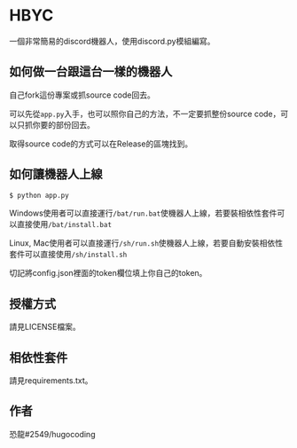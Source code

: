 # HBYC
一個非常簡易的discord機器人，使用discord.py模組編寫。

## 如何做一台跟這台一樣的機器人
自己fork這份專案或抓source code回去。
</br>

可以先從`app.py`入手，也可以照你自己的方法，不一定要抓整份source code，可以只抓你要的部份回去。
</br>

取得source code的方式可以在Release的區塊找到。

## 如何讓機器人上線
```bash
$ python app.py
```
Windows使用者可以直接運行`/bat/run.bat`使機器人上線，若要裝相依性套件可以直接使用`/bat/install.bat`
</br>

Linux, Mac使用者可以直接運行`/sh/run.sh`使機器人上線，若要自動安裝相依性套件可以直接使用`/sh/install.sh`
</br>

切記將config.json裡面的token欄位填上你自己的token。

## 授權方式
請見LICENSE檔案。

## 相依性套件
請見requirements.txt。

## 作者
恐龍#2549/hugocoding